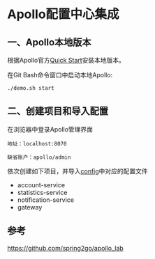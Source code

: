 # Apollo配置中心集成

## 一、Apollo本地版本

根据Apollo官方[Quick Start](https://github.com/ctripcorp/apollo/wiki/Quick-Start)安装本地版本。

在Git Bash命令窗口中启动本地Apollo:

```
./demo.sh start

```

## 二、创建项目和导入配置

在浏览器中登录Apollo管理界面

```
地址：localhost:8070

缺省账户：apollo/admin

```

依次创建如下项目，并导入[config](https://github.com/spring2go/piggymetrics/tree/master/config)中对应的配置文件

* account-service
* statistics-service
* notification-service
* gateway

## 参考

https://github.com/spring2go/apollo_lab




